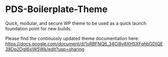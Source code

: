 # PDS-Boilerplate-Theme
Quick, modular, and secure WP theme to be used as a quick launch foundation point for new builds.

Please find the continuosly updated theme documentation here:
https://docs.google.com/document/d/1sRBFNQ6_34Ci8v8XHSXFqhbGDIQE38Dp2DgI6xiW5Wk/edit?usp=sharing
